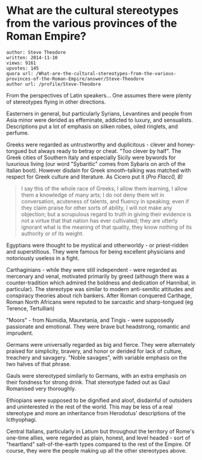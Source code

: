 # What are the cultural stereotypes from the various provinces of the Roman Empire?

	author: Steve Theodore
	written: 2014-11-10
	views: 9161
	upvotes: 145
	quora url: /What-are-the-cultural-stereotypes-from-the-various-provinces-of-the-Roman-Empire/answer/Steve-Theodore
	author url: /profile/Steve-Theodore


From the perspectives of Latin speakers... One assumes there were plenty of stereotypes flying in other directions.

Easterners in general, but particularly Syrians, Levantines and people from Asia minor were derided as effeminate, addicted to luxury, and sensualists. Descriptions put a lot of emphasis on silken robes, oiled ringlets, and perfume.

Greeks were regarded as untrustworthy and duplicitous - clever and honey-tongued but always ready to betray or cheat. "Too clever by half". The Greek cities of Southern Italy and especially Sicily were bywords for luxurious living (our word "Sybaritic" comes from Sybaris on arch of the Italian boot). However disdain for Greek smooth-talking was matched with respect for Greek culture and literature. As Cicero put it (_Pro Flacc0, 8)_ 

> I say this of the whole race of Greeks; I allow them learning, I allow them a knowledge of many arts; I do not deny them wit in conversation, acuteness of talents, and fluency in speaking; even if they claim praise for other sorts of ability, I will not make any objection; but a scrupulous regard to truth in giving their evidence is not a virtue that that nation has ever cultivated; they are utterly ignorant what is the meaning of that quality, they know nothing of its authority or of its weight.

Egyptians were thought to be mystical and otherworldy - or priest-ridden and superstitious. They were famous for being excellent physicians and notoriously useless in a fight.

Carthaginians - while they were still independent - were regarded as mercenary and venal, motivated primarily by greed (although there was a counter-tradition which admired the boldness and dedication of Hannibal, in particular). The stereotype was similar to modern anti-semitic attitudes and conspiracy theories about rich bankers. After Roman conquered Carthage, Roman North Africans were reputed to be sarcastic and sharp-tongued (eg Terence, Tertullian)

"Moors" - from Numidia, Mauretania, and Tingis - were supposedly passionate and emotional. They were brave but headstrong, romantic and imprudent.

Germans were universally regarded as big and fierce. They were alternately praised for simplicity, bravery, and honor or derided for lack of culture, treachery and savagery. "Noble savages", with variable emphasis on the two halves of that phrase.

Gauls were stereotyped similarly to Germans, with an extra emphasis on their fondness for strong drink. That stereotype faded out as Gaul Romanised very thoroughly.

Ethiopians were supposed to be dignified and aloof, disdainful of outsiders and uninterested in the rest of the world. This may be less of a real stereotype and more an inheritance from Herodotus' descriptions of the Icthyophagi.

Central Italians, particularly in Latium but throughout the territory of Rome's one-time allies, were regarded as plain, honest, and level headed - sort of "heartland" salt-of-the-earth types compared to the rest of the Empire. Of course, they were the people making up all the other stereotypes above.

